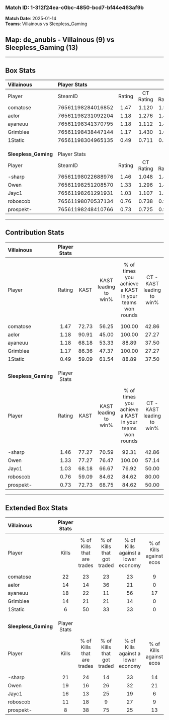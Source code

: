 ### Match ID: 1-312f24ea-c0bc-4850-bcd7-bf44e463af9b  
**Match Date**: 2025-01-14  
**Teams**: Villainous vs Sleepless_Gaming  

## **Map**: de_anubis - Villainous (9) vs Sleepless_Gaming (13)  
---  

## Box Stats  

| **Villainous**       | Player Stats      |        |           |          |       |       |       |         |        |      |     |
| :- | :- | :-: | :-: | :-: | :-: | :-: | :-: | :-: | :-: | :-: | :-: |
| Player               | SteamID           | Rating | CT Rating | T Rating | KAST  |  ADR  | Kills | Assists | Deaths | K/D  | HS% |
| comatose             | 76561198284016852 |  1.47  |   1.120   |  1.991   | 72.73 | 112.3 |  22   |    3    |   15   | 1.47 | 50  |
| aelor                | 76561198231092204 |  1.18  |   1.276   |  1.457   | 90.91 | 76.7  |  14   |    6    |   15   | 0.93 | 42  |
| ayaneuu              | 76561198341370795 |  1.18  |   1.112   |  1.471   | 68.18 | 79.6  |  18   |    4    |   15   | 1.20 | 50  |
| Grimblee             | 76561198438447144 |  1.17  |   1.430   |  1.065   | 86.36 | 80.3  |  14   |    7    |   15   | 0.93 | 57  |
| 1Static              | 76561198304965135 |  0.49  |   0.711   |  0.330   | 59.09 | 32.8  |   6   |    4    |   15   | 0.40 | 100 |
|                      |                   |        |           |          |       |       |       |         |        |      |     |
|                      |                   |        |           |          |       |       |       |         |        |      |     |
|                      |                   |        |           |          |       |       |       |         |        |      |     |
| **Sleepless_Gaming** | Player Stats      |        |           |          |       |       |       |         |        |      |     |
| Player               | SteamID           | Rating | CT Rating | T Rating | KAST  |  ADR  | Kills | Assists | Deaths | K/D  | HS% |
| -sharp               | 76561198022688976 |  1.46  |   1.048   |  1.860   | 77.27 | 90.9  |  21   |    3    |   12   | 1.75 | 71  |
| Owen                 | 76561198251208570 |  1.33  |   1.296   |  1.453   | 77.27 | 79.1  |  19   |    5    |   13   | 1.46 | 31  |
| Jayc1                | 76561198261291931 |  1.03  |   1.107   |  1.226   | 68.18 | 78.9  |  16   |    5    |   18   | 0.89 | 31  |
| roboscob             | 76561198070537134 |  0.76  |   0.738   |  0.923   | 59.09 | 63.5  |  11   |    5    |   16   | 0.69 | 54  |
| prospekt-            | 76561198248410766 |  0.73  |   0.725   |  0.937   | 72.73 | 49.9  |   8   |    6    |   15   | 0.53 | 50  |
---  

## Contribution Stats  

| **Villainous**       | Player Stats |       |                      |                                                        |                           |                                                             |                          |                                                            |
| :- | :-: | :-: | :-: | :-: | :-: | :-: | :-: | :-: |
| Player               |    Rating    | KAST  | KAST leading to win% | % of times you achieve a KAST in your teams won rounds | CT - KAST leading to win% | CT - % of times you achieve a KAST in your teams won rounds | T - KAST leading to win% | T - % of times you achieve a KAST in your teams won rounds |
| comatose             |     1.47     | 72.73 |        56.25         |                         100.00                         |           42.86           |                           100.00                            |          66.67           |                           100.00                           |
| aelor                |     1.18     | 90.91 |        45.00         |                         100.00                         |           27.27           |                           100.00                            |          66.67           |                           100.00                           |
| ayaneuu              |     1.18     | 68.18 |        53.33         |                         88.89                          |           37.50           |                           100.00                            |          71.43           |                           83.33                            |
| Grimblee             |     1.17     | 86.36 |        47.37         |                         100.00                         |           27.27           |                           100.00                            |          75.00           |                           100.00                           |
| 1Static              |     0.49     | 59.09 |        61.54         |                         88.89                          |           37.50           |                           100.00                            |          100.00          |                           83.33                            |
|                      |              |       |                      |                                                        |                           |                                                             |                          |                                                            |
|                      |              |       |                      |                                                        |                           |                                                             |                          |                                                            |
|                      |              |       |                      |                                                        |                           |                                                             |                          |                                                            |
| **Sleepless_Gaming** | Player Stats |       |                      |                                                        |                           |                                                             |                          |                                                            |
| Player               |    Rating    | KAST  | KAST leading to win% | % of times you achieve a KAST in your teams won rounds | CT - KAST leading to win% | CT - % of times you achieve a KAST in your teams won rounds | T - KAST leading to win% | T - % of times you achieve a KAST in your teams won rounds |
| -sharp               |     1.46     | 77.27 |        70.59         |                         92.31                          |           42.86           |                            75.00                            |          90.00           |                           100.00                           |
| Owen                 |     1.33     | 77.27 |        76.47         |                         100.00                         |           57.14           |                           100.00                            |          90.00           |                           100.00                           |
| Jayc1                |     1.03     | 68.18 |        66.67         |                         76.92                          |           50.00           |                            75.00                            |          77.78           |                           77.78                            |
| roboscob             |     0.76     | 59.09 |        84.62         |                         84.62                          |           80.00           |                           100.00                            |          87.50           |                           77.78                            |
| prospekt-            |     0.73     | 72.73 |        68.75         |                         84.62                          |           50.00           |                            75.00                            |          80.00           |                           88.89                            |
---  

## Extended Box Stats  

| **Villainous**       | Player Stats |                            |                            |                                    |                         |                              |                                 |        |                             |                                     |                          |                               |                            |
| :- | :-: | :-: | :-: | :-: | :-: | :-: | :-: | :-: | :-: | :-: | :-: | :-: | :-: |
| Player               |    Kills     | % of Kills that are trades | % of Kills that got traded | % of Kills against a lower economy | % of Kills against ecos | % of Kills that are flawless | % of Kills that are close duels | Deaths | % of Deaths that get traded | % of Deaths against a lower economy | % of Deaths against ecos | % of Deaths that are flawless | % of Deaths that are close |
| comatose             |      22      |             23             |             23             |                 23                 |            9            |              82              |                5                |   15   |             13              |                 20                  |            0             |              47               |             13             |
| aelor                |      14      |             14             |             36             |                 21                 |            0            |              64              |                0                |   15   |             47              |                 13                  |            0             |              53               |             7              |
| ayaneuu              |      18      |             22             |             11             |                 56                 |           17            |              56              |                6                |   15   |             27              |                 13                  |            0             |              87               |             0              |
| Grimblee             |      14      |             21             |             21             |                 14                 |            0            |              64              |                0                |   15   |             27              |                 20                  |            0             |              67               |             0              |
| 1Static              |      6       |             50             |             33             |                 33                 |            0            |              67              |                0                |   15   |             13              |                 20                  |            0             |              73               |             0              |
|                      |              |                            |                            |                                    |                         |                              |                                 |        |                             |                                     |                          |                               |                            |
|                      |              |                            |                            |                                    |                         |                              |                                 |        |                             |                                     |                          |                               |                            |
|                      |              |                            |                            |                                    |                         |                              |                                 |        |                             |                                     |                          |                               |                            |
| **Sleepless_Gaming** | Player Stats |                            |                            |                                    |                         |                              |                                 |        |                             |                                     |                          |                               |                            |
| Player               |    Kills     | % of Kills that are trades | % of Kills that got traded | % of Kills against a lower economy | % of Kills against ecos | % of Kills that are flawless | % of Kills that are close duels | Deaths | % of Deaths that get traded | % of Deaths against a lower economy | % of Deaths against ecos | % of Deaths that are flawless | % of Deaths that are close |
| -sharp               |      21      |             24             |             14             |                 33                 |           14            |              57              |                0                |   12   |              8              |                 17                  |            0             |              83               |             0              |
| Owen                 |      19      |             16             |             26             |                 32                 |           21            |              74              |                5                |   13   |             23              |                 15                  |            0             |              77               |             0              |
| Jayc1                |      16      |             13             |             25             |                 19                 |            6            |              81              |                6                |   18   |             33              |                 22                  |            11            |              78               |             0              |
| roboscob             |      11      |             18             |             9              |                 27                 |            9            |              73              |                0                |   16   |             19              |                 25                  |            6             |              56               |             13             |
| prospekt-            |      8       |             38             |             75             |                 25                 |           13            |              25              |               13                |   15   |             27              |                 13                  |            0             |              53               |             0              |
